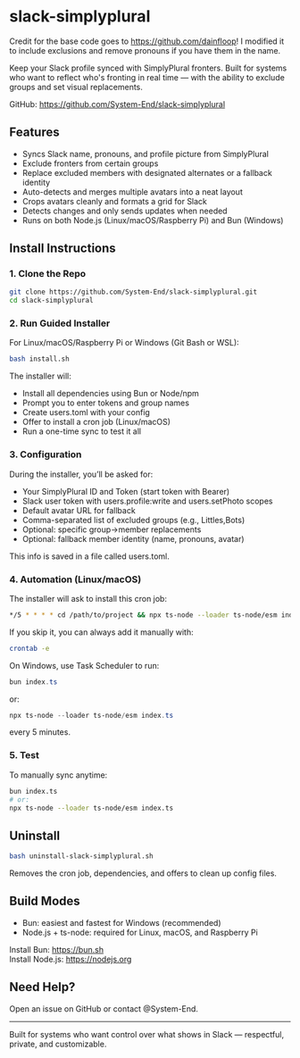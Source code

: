 # slack-simplyplural

Credit for the base code goes to https://github.com/dainfloop! I modified it to include exclusions and remove pronouns if you have them in the name.

Keep your Slack profile synced with SimplyPlural fronters. Built for systems who want to reflect who's fronting in real time — with the ability to exclude groups and set visual replacements.

GitHub: https://github.com/System-End/slack-simplyplural

## Features

- Syncs Slack name, pronouns, and profile picture from SimplyPlural
- Exclude fronters from certain groups
- Replace excluded members with designated alternates or a fallback identity
- Auto-detects and merges multiple avatars into a neat layout
- Crops avatars cleanly and formats a grid for Slack
- Detects changes and only sends updates when needed
- Runs on both Node.js (Linux/macOS/Raspberry Pi) and Bun (Windows)

## Install Instructions

### 1. Clone the Repo

```bash
git clone https://github.com/System-End/slack-simplyplural.git
cd slack-simplyplural
```

### 2. Run Guided Installer

For Linux/macOS/Raspberry Pi or Windows (Git Bash or WSL):
```bash
bash install.sh
```

The installer will:
- Install all dependencies using Bun or Node/npm
- Prompt you to enter tokens and group names
- Create users.toml with your config
- Offer to install a cron job (Linux/macOS)
- Run a one-time sync to test it all

### 3. Configuration

During the installer, you’ll be asked for:
- Your SimplyPlural ID and Token (start token with Bearer)
- Slack user token with users.profile:write and users.setPhoto scopes
- Default avatar URL for fallback
- Comma-separated list of excluded groups (e.g., Littles,Bots)
- Optional: specific group→member replacements
- Optional: fallback member identity (name, pronouns, avatar)

This info is saved in a file called users.toml.

### 4. Automation (Linux/macOS)

The installer will ask to install this cron job:
```bash
*/5 * * * * cd /path/to/project && npx ts-node --loader ts-node/esm index.ts >> log.txt 2>&1
```

If you skip it, you can always add it manually with:
```bash
crontab -e
```

On Windows, use Task Scheduler to run:
```powershell
bun index.ts
```
or:
```powershell
npx ts-node --loader ts-node/esm index.ts
```
every 5 minutes.

### 5. Test

To manually sync anytime:
```bash
bun index.ts
# or:
npx ts-node --loader ts-node/esm index.ts
```

## Uninstall

```bash
bash uninstall-slack-simplyplural.sh
```

Removes the cron job, dependencies, and offers to clean up config files.

## Build Modes

- Bun: easiest and fastest for Windows (recommended)
- Node.js + ts-node: required for Linux, macOS, and Raspberry Pi

Install Bun: https://bun.sh  
Install Node.js: https://nodejs.org

## Need Help?

Open an issue on GitHub or contact @System-End.

---

Built for systems who want control over what shows in Slack — respectful, private, and customizable.
